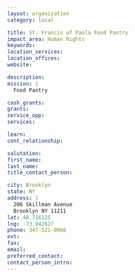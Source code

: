 ```yaml
---
layout: organization
category: local

title: St. Francis of Paola Food Pantry
impact_area: Human Rights
keywords: 
location_services: 
location_offices: 
website: 

description: 
mission: |
  Food Pantry

cash_grants: 
grants: 
service_opp: 
services: 

learn: 
cont_relationship: 

salutation: 
first_name: 
last_name: 
title_contact_person: 

city: Brooklyn
state: NY
address: |
  206 Skillman Avenue  
  Brooklyn NY 11211
lat: 40.716125
lng: -73.942627
phone: 347-521-0068
ext: 
fax: 
email: 
preferred_contact: 
contact_person_intro: 
---
```

